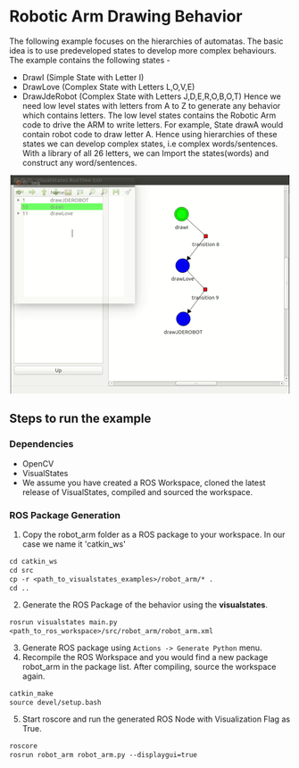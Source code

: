 # Robotic Arm Drawing Behavior
The following example focuses on the hierarchies of automatas. The basic idea is to use predeveloped states to develop more complex behaviours. The example contains the following states - 
* DrawI (Simple State with Letter I)
* DrawLove (Complex State with Letters L,O,V,E)
* DrawJdeRobot (Complex State with Letters J,D,E,R,O,B,O,T)
Hence we need low level states with letters from A to Z to generate any behavior which contains letters. The low level states contains the Robotic Arm code to drive the ARM to write letters. For example, State drawA would contain robot code to draw letter A. 
Hence using hierarchies of these states we can develop complex states, i.e complex words/sentences. With a library of all 26 letters, we can Import the states(words) and construct any word/sentences.

<p align="center">
  <img src="robot_arm.gif">
</p>

## Steps to run the example
### Dependencies
* OpenCV
* VisualStates
* We assume you have created a ROS Workspace, cloned the latest release of VisualStates, compiled and sourced the workspace.
 
### ROS Package Generation
1. Copy the robot_arm folder as a ROS package to your workspace. In our case we name it 'catkin_ws'
```
cd catkin_ws
cd src
cp -r <path_to_visualstates_examples>/robot_arm/* .
cd ..
```
2. Generate the ROS Package of the behavior using the **visualstates**.
```
rosrun visualstates main.py <path_to_ros_workspace>/src/robot_arm/robot_arm.xml
```
3. Generate ROS package using `Actions -> Generate Python` menu.
4. Recompile the ROS Workspace and you would find a new package robot_arm in the package list. After compiling, source the workspace again.
```
catkin_make
source devel/setup.bash
```
5. Start roscore and run the generated ROS Node with Visualization Flag as True.
```
roscore
rosrun robot_arm robot_arm.py --displaygui=true
```
